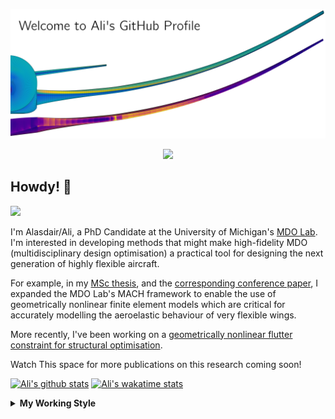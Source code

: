 <!--
# Welcome to Ali's github profile


-->

![banner](https://raw.githubusercontent.com/A-CGray/A-CGray/main/Images/GitHubProfileBanner.png)
<p align='center'>
<a href="https://www.linkedin.com/in/alasdaircgray/"><img height="30" src="https://github.com/WaylonWalker/WaylonWalker/blob/main/icon/linkedin.png?raw=true"></a>
</p>

## Howdy! 👋

![](https://komarev.com/ghpvc/?username=A-CGray&color=blue)

I'm Alasdair/Ali, a PhD Candidate at the University of Michigan's [MDO Lab](http://mdolab.engin.umich.edu).
I'm interested in developing methods that might make high-fidelity MDO (multidisciplinary design optimisation) a practical tool for designing the next generation of highly flexible aircraft.

For example, in my [MSc thesis](http://resolver.tudelft.nl/uuid:1a6b5001-d213-40d9-bc2c-5e831eda527d), and the [corresponding conference paper](https://www.researchgate.net/publication/348242101_Geometrically_Nonlinear_High-fidelity_Aerostructural_Optimization_for_Highly_Flexible_Wings), I expanded the MDO Lab's MACH framework to enable the use of geometrically nonlinear finite element models which are critical for accurately modelling the aeroelastic behaviour of very flexible wings.

More recently, I've been working on a [geometrically nonlinear flutter constraint for structural optimisation](https://www.researchgate.net/publication/357429071_High-Fidelity_Gradient-Based_Wing_Structural_Optimization_Including_a_Geometrically_Nonlinear_Flutter_Constraint).

Watch This space for more publications on this research coming soon!

<!--
**A-CGray/A-CGray** is a ✨ _special_ ✨ repository because its `README.md` (this file) appears on your GitHub profile.

Here are some ideas to get you started:

- 🔭 I’m currently working on ...
- 🌱 I’m currently learning ...
- 👯 I’m looking to collaborate on ...
- 🤔 I’m looking for help with ...
- 💬 Ask me about ...
- 📫 How to reach me: ...
- 😄 Pronouns: ...
- ⚡ Fun fact: ...
-->


[![Ali's github stats](https://github-readme-stats.vercel.app/api?username=A-CGray)](https://github.com/anuraghazra/github-readme-stats)
[![Ali's wakatime stats](https://github-readme-stats.vercel.app/api/wakatime?username=ACGray)](https://github.com/anuraghazra/github-readme-stats)


<details>
  <summary>
    <strong>My Working Style</strong>
  </summary>
  
  <!--START_SECTION:waka-->
![Code Time](http://img.shields.io/badge/Code%20Time-0%20secs-blue)

![Lines of code](https://img.shields.io/badge/From%20Hello%20World%20I%27ve%20Written-11%20Million%20lines%20of%20code-blue)

**I'm an Early 🐤** 

```text
🌞 Morning    85 commits     ████░░░░░░░░░░░░░░░░░░░░░   18.56% 
🌆 Daytime    172 commits    █████████░░░░░░░░░░░░░░░░   37.55% 
🌃 Evening    176 commits    █████████░░░░░░░░░░░░░░░░   38.43% 
🌙 Night      25 commits     █░░░░░░░░░░░░░░░░░░░░░░░░   5.46%

```
📅 **I'm Most Productive on Thursday** 

```text
Monday       62 commits     ███░░░░░░░░░░░░░░░░░░░░░░   13.54% 
Tuesday      69 commits     ███░░░░░░░░░░░░░░░░░░░░░░   15.07% 
Wednesday    65 commits     ███░░░░░░░░░░░░░░░░░░░░░░   14.19% 
Thursday     120 commits    ██████░░░░░░░░░░░░░░░░░░░   26.2% 
Friday       90 commits     █████░░░░░░░░░░░░░░░░░░░░   19.65% 
Saturday     14 commits     ░░░░░░░░░░░░░░░░░░░░░░░░░   3.06% 
Sunday       38 commits     ██░░░░░░░░░░░░░░░░░░░░░░░   8.3%

```


📊 **This Week I Spent My Time On** 

```text
💬 Programming Languages: 
Python                   10 hrs 5 mins       ██████████░░░░░░░░░░░░░░░   43.34% 
TeX                      9 hrs 54 mins       ██████████░░░░░░░░░░░░░░░   42.6% 
Markdown                 1 hr 58 mins        ██░░░░░░░░░░░░░░░░░░░░░░░   8.49% 
Other                    38 mins             ░░░░░░░░░░░░░░░░░░░░░░░░░   2.73% 
C++                      26 mins             ░░░░░░░░░░░░░░░░░░░░░░░░░   1.91%

🔥 Editors: 
VS Code                  23 hrs 16 mins      █████████████████████████   100.0%

🐱‍💻 Projects: 
umnast_mach              8 hrs 19 mins       █████████░░░░░░░░░░░░░░░░   35.78% 
6241e96ddd61914e8229e996 7 hrs 32 mins       ████████░░░░░░░░░░░░░░░░░   32.42% 
62b0a602752f278f6f1893b1 2 hrs 23 mins       ██░░░░░░░░░░░░░░░░░░░░░░░   10.25% 
2022-06-IFASD            1 hr 39 mins        █░░░░░░░░░░░░░░░░░░░░░░░░   7.12% 
OpenMDAO_NAST            1 hr 10 mins        █░░░░░░░░░░░░░░░░░░░░░░░░   5.02%

💻 Operating System: 
Linux                    23 hrs 16 mins      █████████████████████████   100.0%

```

**I Mostly Code in Python** 

```text
Python                   18 repos            ████████████░░░░░░░░░░░░░   48.65% 
TeX                      8 repos             █████░░░░░░░░░░░░░░░░░░░░   21.62% 
HTML                     3 repos             ██░░░░░░░░░░░░░░░░░░░░░░░   8.11% 
C++                      2 repos             █░░░░░░░░░░░░░░░░░░░░░░░░   5.41% 
Shell                    2 repos             █░░░░░░░░░░░░░░░░░░░░░░░░   5.41%

```


**Timeline**

![Chart not found](https://raw.githubusercontent.com/A-CGray/A-CGray/main/charts/bar_graph.png) 


 Last Updated on 03/07/2022 01:53:25 UTC
<!--END_SECTION:waka-->
</details>
